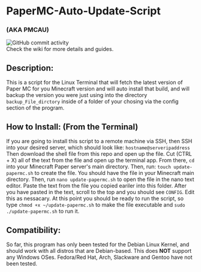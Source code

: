 # PaperMC-Auto-Update-Script 
### (AKA PMCAU) <br>

![GitHub commit activity](https://img.shields.io/github/commit-activity/m/Nategarstka/PaperMC-Auto-Update-Script)
<br> Check the wiki for more details and guides.
## Description:
This is a script for the Linux Terminal that will fetch the latest version of Paper MC for you Minecraft version and will auto install that build, and will backup the version you were just using into the directory ```backup_File_dirctory``` inside of a folder of your chosing via the config section of the program. 

## How to Install: (From the Terminal)
If you are going to install this script to a remote machine via SSH, then SSH into your desired server, which should look like: ```hostname@serveripaddress``` Then download the shell file from this repo and open up the file. Cut (CTRL + X) all of the text from the file and open up the terminal app. From there, ```cd``` into your Minecraft Paper server's main directory. Then, run: ```touch update-papermc.sh``` to create the file. You should have the file in your Minecraft main directory. Then, run ```nano update-papermc.sh``` to open the file in the nano text editor. Paste the text from the file you copied eariler into this folder. After you have pasted in the text, scroll to the top and you should see ```CONFIG```. Edit this as nessacary. At this point you should be ready to run the script, so type ```chmod +x ~/update-papermc.sh``` to make the file executable and ```sudo ./update-papermc.sh``` to run it.
 

## Compatibility:
So far, this program has only been tested for the Debian Linux Kernel, and should work with all distros that are Debian-based. This does <b>NOT</b> support any Windows OSes. Fedora/Red Hat, Arch, Slackware and Gentoo have not been tested.
